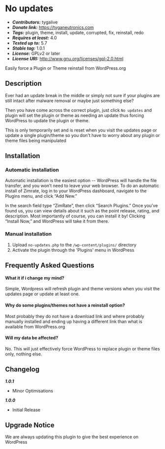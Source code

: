 # No updates

- **_Contributors:_** tygalive
- **_Donate link:_** https://tyganeutronics.com
- **_Tags:_** plugin, theme, install, update, corrupted, fix, reinstall, redo
- **_Requires at least:_** 4.0
- **_Tested up to:_** 5.7
- **_Stable tag:_** 1.0.1
- **_License:_** GPLv2 or later
- **_License URI:_** http://www.gnu.org/licenses/gpl-2.0.html

Easily force a Plugin or Theme reinstall from WordPress.org

## Description

Ever had an update break in the middle or simply not sure if your plugins are still intact after malware removal or maybe just something else?

Then you have come across the correct plugin, just click `No updates` and plugin will set the plugin or theme as needing an update thus forcing WordPress to update the plugin or theme.

This is only temporarily set and is reset when you visit the updates page or update a single plugin/theme so you don't have to worry about any plugin or theme files being manipulated

## Installation

### Automatic installation

Automatic installation is the easiest option -- WordPress will handle the file transfer, and you won’t need to leave your web browser. To do an automatic install of Zimrate, log in to your WordPress dashboard, navigate to the Plugins menu, and click “Add New.”

In the search field type “ZimRate”, then click “Search Plugins.” Once you’ve found us, you can view details about it such as the point release, rating, and description. Most importantly of course, you can install it by! Clicking “Install Now,” and WordPress will take it from there.

### Manual installation

1. Upload `no-updates.php` to the `/wp-content/plugins/` directory
2. Activate the plugin through the 'Plugins' menu in WordPress

## Frequently Asked Questions

#### What it if i change my mind?

Simple, Wordpress will refresh plugin and theme versions when you visit the updates page or update at least one.

#### Why do some plugins/themes not have a reinstall option?

Most probably they do not have a download link and where probably manually installed and ending up having a different link than what is available from WordPress.org

#### Will my data be affected?

No. This will just effectively force WordPress to replace plugin or theme files only, nothing else.

## Changelog

**_1.0.1_**

- Minor Optimisations

**_1.0.0_**

- Initial Release

## Upgrade Notice

We are always updating this plugin to give the best experience on WordPress
